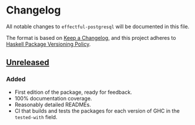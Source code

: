 # Changelog

All notable changes to `effectful-postgresql` will be documented in this file.

The format is based on [Keep a Changelog](https://keepachangelog.com/en/1.1.0/),
and this project adheres to [Haskell Package Versioning Policy](https://pvp.haskell.org).

## [Unreleased]

### Added

- First edition of the package, ready for feedback.
- 100% documentation coverage.
- Reasonably detailed READMEs.
- CI that builds and tests the packages for each version of GHC in the `tested-with` field.

[unreleased]: https://github.com/fpringle/servant-routes/compare/ca41f2e...HEAD
